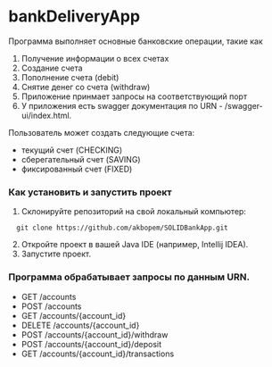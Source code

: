# bankDeliveryApp

Программа выполняет основные банковские операции, такие как 
1. Получение информации о всех счетах
2. Создание счета
3. Пополнение счета (debit)
4. Снятие денег со счета (withdraw)
5. Приложение принмает запросы на соответствующий порт
6. У приложения есть swagger документация по URN - /swagger-ui/index.html.

Пользователь может создать следующие счета:
  * текущий счет (CHECKING)
  * сберегательный счет (SAVING)
  * фиксированный счет (FIXED)

### Как установить и запустить проект

1. Склонируйте репозиторий на свой локальный компьютер:
```
  git clone https://github.com/akbopem/SOLIDBankApp.git
```
2. Откройте проект в вашей Java IDE (например, Intellij IDEA).
3. Запустите проект.

### Программа обрабатывает запросы по данным URN.

* GET     /accounts           
* POST    /accounts                               
* GET     /accounts/{account_id}                  
* DELETE  /accounts/{account_id}                  
* POST    /accounts/{account_id}/withdraw         
* POST    /accounts/{account_id}/deposit          
* GET     /accounts/{account_id}/transactions     


